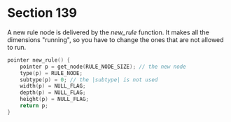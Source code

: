 # Section 139

A new rule node is delivered by the *new_rule* function.
It makes all the dimensions "running", so you have to change the ones that are not allowed to run.

```c datastructures/nodes.c
pointer new_rule() {
    pointer p = get_node(RULE_NODE_SIZE); // the new node
    type(p) = RULE_NODE;
    subtype(p) = 0; // the |subtype| is not used
    width(p) = NULL_FLAG;
    depth(p) = NULL_FLAG;
    height(p) = NULL_FLAG;
    return p;
}
```
